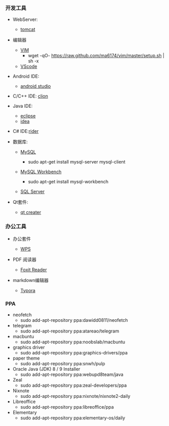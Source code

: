 ### 开发工具

- WebServer:
  -  [tomcat](http://tomcat.apache.org/download-90.cgi)


- 编辑器

  - [VIM](https://github.com/ma6174/vim)
    - wget -qO- https://raw.github.com/ma6174/vim/master/setup.sh | sh -x
  - [VScode](https://code.visualstudio.com/Download)
- Android IDE: 
  - [android studio](https://developer.android.com/studio/index.html#downloads)
- C/C++ IDE: [clion](https://www.jetbrains.com/clion/)
- Java IDE:

  - [eclipse](https://www.eclipse.org/downloads/eclipse-packages/)
  - [idea](https://www.jetbrains.com/idea/?fromMenu)
- C# IDE:[rider](https://www.jetbrains.com/rider/?fromMenu)
- 数据库:

  -  [MySQL](https://dev.mysql.com/downloads/mysql/)
      - sudo apt-get install mysql-server mysql-client
  -  [MySQL Workbench](https://dev.mysql.com/downloads/workbench/)
      - sudo apt-get install mysql-workbench

  -  [SQL Server](https://www.microsoft.com/zh-cn/sql-server/sql-server-2017)
- Qt套件:
  - [qt creater](https://www.qt.io/download-open-source/#section-2)


### 办公工具

- 办公套件
  -  [WPS](http://wps-community.org/downloads)

- PDF 阅读器
  - [Foxit Reader](http://www.foxitsoftware.cn/downloads/)

- markdown编辑器
  - [Typora](https://typora.io/#linux)	

### PPA

- neofetch 
  - sudo add-apt-repository ppa:dawidd0811/neofetch
- telegram
  - sudo add-apt-repository ppa:atareao/telegram
- macbuntu
  - sudo add-apt-repository ppa:noobslab/macbuntu
- graphics driver
  - sudo add-apt-repository ppa:graphics-drivers/ppa
- paper theme
  - sudo add-apt-repository ppa:snwh/pulp
- Oracle Java (JDK) 8 / 9 Installer 
  - sudo add-apt-repository ppa:webupd8team/java
- Zeal
  - sudo add-apt-repository ppa:zeal-developers/ppa
- Nixnote
  - sudo add-apt-repository ppa:nixnote/nixnote2-daily
- Libreoffice
  - sudo add-apt-repository ppa:libreoffice/ppa
- Elementary
  - sudo add-apt-repository ppa:elementary-os/daily
